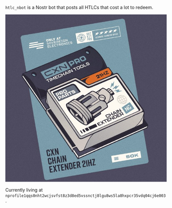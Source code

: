 `htlc_nbot` is a Nostr bot that posts all HTLCs that cost a lot to redeem.

[![](chain-extender.jpg)](https://www.nogood.studio/portfolio/sovereign-electronics/)

Currently living at `nprofile1qqs0nht2wcjsvfst8z3d8ed5vssnctj8lgu8ws5la8hxpcr35vdq04cj6e003`.
